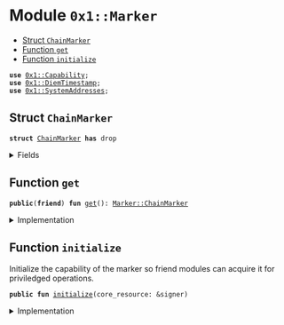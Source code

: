 
<a name="0x1_Marker"></a>

# Module `0x1::Marker`



-  [Struct `ChainMarker`](#0x1_Marker_ChainMarker)
-  [Function `get`](#0x1_Marker_get)
-  [Function `initialize`](#0x1_Marker_initialize)


<pre><code><b>use</b> <a href="../../../../../../../aptos-framework/releases/artifacts/current/build/MoveStdlib/docs/Capability.md#0x1_Capability">0x1::Capability</a>;
<b>use</b> <a href="../../../../../../../aptos-framework/releases/artifacts/current/build/DiemCoreFramework/docs/DiemTimestamp.md#0x1_DiemTimestamp">0x1::DiemTimestamp</a>;
<b>use</b> <a href="../../../../../../../aptos-framework/releases/artifacts/current/build/DiemCoreFramework/docs/SystemAddresses.md#0x1_SystemAddresses">0x1::SystemAddresses</a>;
</code></pre>



<a name="0x1_Marker_ChainMarker"></a>

## Struct `ChainMarker`



<pre><code><b>struct</b> <a href="Marker.md#0x1_Marker_ChainMarker">ChainMarker</a> <b>has</b> drop
</code></pre>



<details>
<summary>Fields</summary>


<dl>
<dt>
<code>dummy_field: bool</code>
</dt>
<dd>

</dd>
</dl>


</details>

<a name="0x1_Marker_get"></a>

## Function `get`



<pre><code><b>public</b>(<b>friend</b>) <b>fun</b> <a href="Marker.md#0x1_Marker_get">get</a>(): <a href="Marker.md#0x1_Marker_ChainMarker">Marker::ChainMarker</a>
</code></pre>



<details>
<summary>Implementation</summary>


<pre><code><b>public</b>(<b>friend</b>) <b>fun</b> <a href="Marker.md#0x1_Marker_get">get</a>(): <a href="Marker.md#0x1_Marker_ChainMarker">ChainMarker</a> {
    <a href="Marker.md#0x1_Marker_ChainMarker">ChainMarker</a> {}
}
</code></pre>



</details>

<a name="0x1_Marker_initialize"></a>

## Function `initialize`

Initialize the capability of the marker so friend modules can acquire it for priviledged operations.


<pre><code><b>public</b> <b>fun</b> <a href="Marker.md#0x1_Marker_initialize">initialize</a>(core_resource: &signer)
</code></pre>



<details>
<summary>Implementation</summary>


<pre><code><b>public</b> <b>fun</b> <a href="Marker.md#0x1_Marker_initialize">initialize</a>(core_resource: &signer) {
    <a href="../../../../../../../aptos-framework/releases/artifacts/current/build/DiemCoreFramework/docs/DiemTimestamp.md#0x1_DiemTimestamp_assert_genesis">DiemTimestamp::assert_genesis</a>();
    <a href="../../../../../../../aptos-framework/releases/artifacts/current/build/DiemCoreFramework/docs/SystemAddresses.md#0x1_SystemAddresses_assert_core_resource">SystemAddresses::assert_core_resource</a>(core_resource);
    <a href="../../../../../../../aptos-framework/releases/artifacts/current/build/MoveStdlib/docs/Capability.md#0x1_Capability_create">Capability::create</a>(core_resource, &<a href="Marker.md#0x1_Marker_get">get</a>());
}
</code></pre>



</details>
